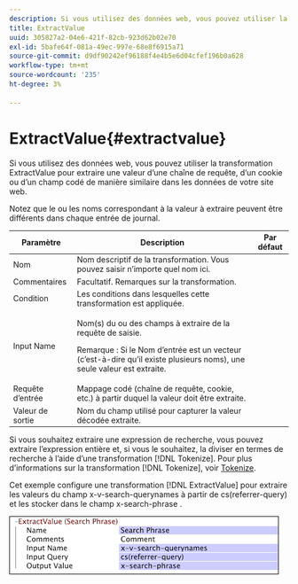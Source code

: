 ```yaml
---
description: Si vous utilisez des données web, vous pouvez utiliser la transformation ExtractValue pour extraire une valeur d’une chaîne de requête, d’un cookie ou d’un champ codé de manière similaire dans les données de votre site web.
title: ExtractValue
uuid: 305827a2-04e6-421f-82cb-923d62b02e70
exl-id: 5bafe64f-081a-49ec-997e-68e8f6915a71
source-git-commit: d9df90242ef96188f4e4b5e6d04cfef196b0a628
workflow-type: tm+mt
source-wordcount: '235'
ht-degree: 3%

---
```


# ExtractValue{#extractvalue}

Si vous utilisez des données web, vous pouvez utiliser la transformation ExtractValue pour extraire une valeur d’une chaîne de requête, d’un cookie ou d’un champ codé de manière similaire dans les données de votre site web.

Notez que le ou les noms correspondant à la valeur à extraire peuvent être différents dans chaque entrée de journal.

<table id="table_D16A39BE035043628A4D6F7452952304"> 
 <thead> 
  <tr> 
   <th colname="col1" class="entry"> Paramètre </th> 
   <th colname="col2" class="entry"> Description </th> 
   <th colname="col3" class="entry"> Par défaut </th> 
  </tr> 
 </thead>
 <tbody> 
  <tr> 
   <td colname="col1"> Nom </td> 
   <td colname="col2"> Nom descriptif de la transformation. Vous pouvez saisir n’importe quel nom ici. </td> 
   <td colname="col3"></td> 
  </tr> 
  <tr> 
   <td colname="col1"> Commentaires </td> 
   <td colname="col2"> Facultatif. Remarques sur la transformation. </td> 
   <td colname="col3"></td> 
  </tr> 
  <tr> 
   <td colname="col1"> Condition </td> 
   <td colname="col2"> Les conditions dans lesquelles cette transformation est appliquée. </td> 
   <td colname="col3"></td> 
  </tr> 
  <tr> 
   <td colname="col1"> Input Name </td> 
   <td colname="col2"> <p>Nom(s) du ou des champs à extraire de la requête de saisie. </p> <p> <p>Remarque :  Si le Nom d’entrée est un vecteur (c’est-à-dire qu’il existe plusieurs noms), une seule valeur est extraite. </p> </p> </td> 
   <td colname="col3"></td> 
  </tr> 
  <tr> 
   <td colname="col1"> Requête d’entrée </td> 
   <td colname="col2"> Mappage codé (chaîne de requête, cookie, etc.) à partir duquel la valeur doit être extraite. </td> 
   <td colname="col3"></td> 
  </tr> 
  <tr> 
   <td colname="col1"> Valeur de sortie </td> 
   <td colname="col2"> Nom du champ utilisé pour capturer la valeur décodée extraite. </td> 
   <td colname="col3"></td> 
  </tr> 
 </tbody> 
</table>

Si vous souhaitez extraire une expression de recherche, vous pouvez extraire l’expression entière et, si vous le souhaitez, la diviser en termes de recherche à l’aide d’une transformation [!DNL Tokenize]. Pour plus d’informations sur la transformation [!DNL Tokenize], voir [Tokenize](../../../../../home/c-dataset-const-proc/c-data-trans/c-transf-types/c-standard-transf/c-tokenize.md#concept-f460aa5df3a7476e971af29cf5d9b32c).

Cet exemple configure une transformation [!DNL ExtractValue] pour extraire les valeurs du champ x-v-search-querynames à partir de cs(referrer-query) et les stocker dans le champ x-search-phrase .

![](assets/cfg_TransformationType_ExtractValue.png)
